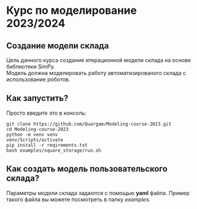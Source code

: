 # Курс по моделирование 2023/2024

## Создание модели склада

Цель данного курса создание итерационной модели склада на основе библиотеки SimPy.\
Модель должна моделировать работу автоматизированого склада с использование роботов.

## Как запустить?

Просто введите это в консоль:

```
git clone https://github.com/Quargam/Modeling-course-2023.git
cd Modeling-course-2023
python -m venv venv
venv/Scripts/activate
pip install -r reqirements.txt
bash examples/square_storage/run.sh
```

## Как создать модель пользовательского склада?

Параметры модели склада задаются с помощью **yaml** файла. Пример такого файла вы можете посмотреть в папку *examples*.
